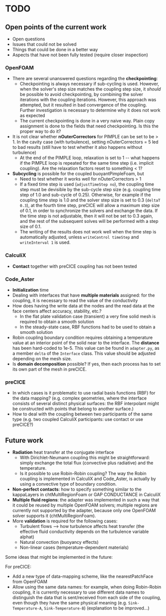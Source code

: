 # TODO

## Open points of the current work

- Open questions
- Issues that could not be solved
- Things that could be done in a better way
- Aspects that have not been fully tested (require closer inspection)

### OpenFOAM
- There are several unanswered questions regarding the **checkpointing**:
    - Checkpointing is always necessary if sub-cycling is used.  However, when the solver's step size matches the coupling step size, it _should_ be possible to avoid checkpointing, by combining the solver iterations with the coupling iterations.  However, this approach was attempted, but it resulted in bad convergence of the coupling.  Further investigation is necessary to determine why it does not work as expected
    - The current checkpointing is done in a very naive way.  Plain copy assignment is done to the fields that need checkpointing.  Is this the proper way to do it?
- It is not clear whether **nOuterCorrectors** for PIMPLE can be set to be > 1.  In the cavity case (with turbulence), setting nOuterCorrectors = 5 led to bad results (still have to test whether it also happens without turbulence)
    - At the end of the PIMPLE loop, relaxation is set to 1 -- what happens if the PIMPLE loop is repeated for the same time step (i.e. implicit coupling).  Are the relaxation factors reset to something < 1?
- **Subcycling** is possible for the coupled buoyantPimpleFoam, but
    - Need to test whether it works well for nOuterCorrectors > 1
    - If a fixed time step is used (`adjustTimeStep no`), the coupling time step must be devisible by the sub-cycle step size (e.g. coupling time step of 1.0 and sub-cycle of 0.25).  Otherwise, for example if the coupling time step is 1.0 and the solver step size is set to 0.3 (`deltaT 0.3`), at the fourth time step, preCICE will allow a maximum step size of 0.1, in order to synchronize the solvers and exchange the data.  If the time step is not adjustable, then it will not be set to 0.3 again, and the rest of the subsequent solves will be performed with a step size of 0.1.
    - The writing of the results does not work well when the time step is automatically adjusted, unless `writeControl timeStep` and `writeInterval 1` is used.

### CalculiX
- **Contact** together with preCICE coupling has not been tested

### Code_Aster

- **Initialization** time
- Dealing with interfaces that have **multiple materials** assigned: for the coupling, it is necessary to read the value of the conductivity
- How does having the write data at the nodes and the read data at the face centers affect accuracy, stability, etc.?
    - In the flat plate validation case (transient) a very fine solid mesh is required to obtain a smooth solution
    - In the steady-state case, RBF functions had to be used to obtain a smooth solution
- Robin coupling boundary condition requires obtaining a temperature value at an interior point of the solid near to the interface.  The **distance** has been hard-coded to 1e-5.  This value can be found in `adapter.py`, as a member `delta` of the `Interface` class.  This value should be adjusted depending on the mesh size.
- Is **domain decomposition** possible? If yes, then each process has to set its own part of the mesh in preCICE.

### preCICE
- In which cases is it problematic to use radial basis functions (RBF) for the data mapping? (e.g. complex geometries, where the interface consists of several distinct physical surfaces: the RBF interpolant might be constructed with points that belong to another surface.)
- How to deal with the coupling between two participants of the same type (e.g. two coupled CalculiX participants: use contact or use preCICE?)


## Future work

- **Radiation** heat transfer at the conjugate interface
    - With Dirichlet-Neumann coupling this might be straightforward: simply exchange the total flux (convective plus radiative) and the temperature.
    - Is it possible to use Robin-Robin coupling? The way the Robin coupling is implemented in CalculiX and Code_Aster, is actually by using a convective type of boundary condition.
- **Non-perfect contacts**: how to specify something similar to the kappaLayers in chtMultiRegionFoam or GAP CONDUCTANCE in CalculiX
- **Multiple fluid regions**: the adapter was implemented in such a way that it could be reused by multiple OpenFOAM solvers; multiple regions are currently not supported by the adapter, because only one OpenFOAM solver supports it (chtMultiRegionFoam).
- More **validation** is required for the following cases:
    - Turbulent flows --> how turbulence affects heat transfer (the effective fluid conductivity depends on the turbulence variable alphat)
    - Natural convection (buoyancy effects)
    - Non-linear cases (temperature-dependent materials)

Some ideas that might be implemented in the future:

For preCICE:
- Add a new type of data-mapping scheme, like the nearestPatchFace from OpenFOAM
- Allow using the same data names: for example, when doing Robin-Robin coupling, it is currently necessary to use different data names to distinguish the data that is sent/received from each side of the coupling, even though they have the same physical meaning (e.g. `Sink-Temperature-A`, `Sink-Temperature-B`) (explanation to be improved...)
